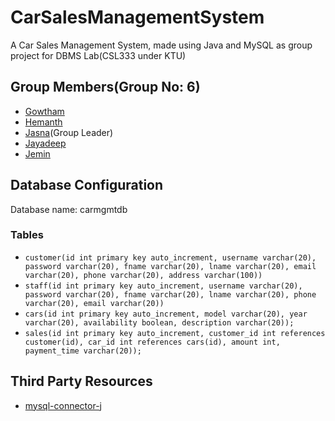 # CarSalesManagementSystem

A Car Sales Management System, made using Java and MySQL as group project for DBMS Lab(CSL333 under KTU)

## Group Members(Group No: 6)

* [Gowtham](https://example.com/)
* [Hemanth](https://github.com/Hemanth3303)
* [Jasna](https://example.com/)(Group Leader)
* [Jayadeep](https://github.com/JayadeepPrakash)
* [Jemin](https://example.com/)

## Database Configuration

Database name: carmgmtdb

### Tables

* `customer(id int primary key auto_increment, username varchar(20), password varchar(20), fname varchar(20), lname varchar(20),
  email varchar(20), phone varchar(20), address varchar(100))`
* `staff(id int primary key auto_increment, username varchar(20), password varchar(20), fname varchar(20), lname varchar(20), phone
  varchar(20), email varchar(20))`
* `cars(id int primary key auto_increment, model varchar(20), year varchar(20), availability boolean, description varchar(20));`
* `sales(id int primary key auto_increment, customer_id int references customer(id), car_id int references cars(id), amount int, payment_time varchar(20));`

## Third Party Resources

* [mysql-connector-j](https://mvnrepository.com/artifact/com.mysql/mysql-connector-j)